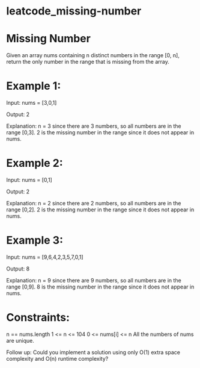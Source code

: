 # leatcode_missing-number



# Missing Number


Given an array nums containing n distinct numbers in the range [0, n], return the only number in the range that is missing from the array.

 

# Example 1:

Input: nums = [3,0,1]


Output: 2


Explanation: n = 3 since there are 3 numbers, so all numbers are in the range [0,3]. 2 is the missing number in the range since it does not appear in nums.



# Example 2:



Input: nums = [0,1]

Output: 2

Explanation: n = 2 since there are 2 numbers, so all numbers are in the range [0,2]. 2 is the missing number in the range since it does not appear in nums.



# Example 3:



Input: nums = [9,6,4,2,3,5,7,0,1]


Output: 8



Explanation: n = 9 since there are 9 numbers, so all numbers are in the range [0,9]. 8 is the missing number in the range since it does not appear in nums.
 

# Constraints:

n == nums.length
1 <= n <= 104
0 <= nums[i] <= n
All the numbers of nums are unique.
 

Follow up: Could you implement a solution using only O(1) extra space complexity and O(n) runtime complexity?
